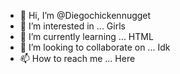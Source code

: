 - 👋 Hi, I’m @Diegochickennugget
- 👀 I’m interested in ... Girls
- 🌱 I’m currently learning ... HTML
- 💞️ I’m looking to collaborate on ... Idk
- 📫 How to reach me ... Here
